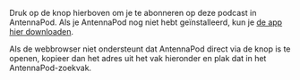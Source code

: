 Druk op de knop hierboven om je te abonneren op deze podcast in AntennaPod. Als je AntennaPod nog niet hebt geïnstalleerd, kun je [de app hier downloaden](/download).

Als de webbrowser niet ondersteunt dat AntennaPod direct via de knop is te openen, kopieer dan het adres uit het vak hieronder en plak dat in het AntennaPod-zoekvak.
